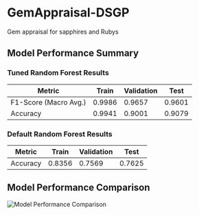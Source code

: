 # GemAppraisal-DSGP
Gem appraisal for sapphires and Rubys

## Model Performance Summary

### Tuned Random Forest Results
| Metric                | Train     | Validation | Test     |
|-----------------------|-----------|------------|----------|
| F1-Score (Macro Avg.) | 0.9986    | 0.9657     | 0.9601   |
| Accuracy              | 0.9941    | 0.9001     | 0.9079   |

### Default Random Forest Results
| Metric   | Train     | Validation | Test     |
|----------|-----------|------------|----------|
| Accuracy | 0.8356    | 0.7569     | 0.7625   |


## Model Performance Comparison
![Model Performance Comparison](Sample_Model_Training/model_performance.png)
